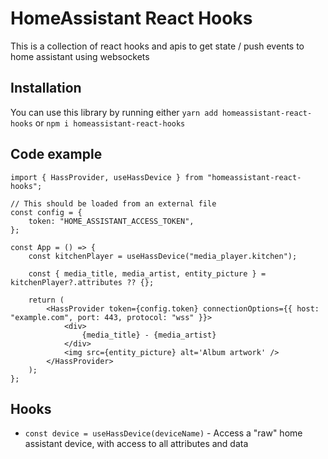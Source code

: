 # HomeAssistant React Hooks

This is a collection of react hooks and apis to get state / push events to home assistant using websockets

## Installation

You can use this library by running either `yarn add homeassistant-react-hooks` or `npm i homeassistant-react-hooks`

## Code example

```tsx
import { HassProvider, useHassDevice } from "homeassistant-react-hooks";

// This should be loaded from an external file
const config = {
    token: "HOME_ASSISTANT_ACCESS_TOKEN",
};

const App = () => {
    const kitchenPlayer = useHassDevice("media_player.kitchen");

    const { media_title, media_artist, entity_picture } = kitchenPlayer?.attributes ?? {};

    return (
        <HassProvider token={config.token} connectionOptions={{ host: "example.com", port: 443, protocol: "wss" }}>
            <div>
                {media_title} - {media_artist}
            </div>
            <img src={entity_picture} alt='Album artwork' />
        </HassProvider>
    );
};
```

## Hooks

-   `const device = useHassDevice(deviceName)` - Access a "raw" home assistant device, with access to all attributes and data
